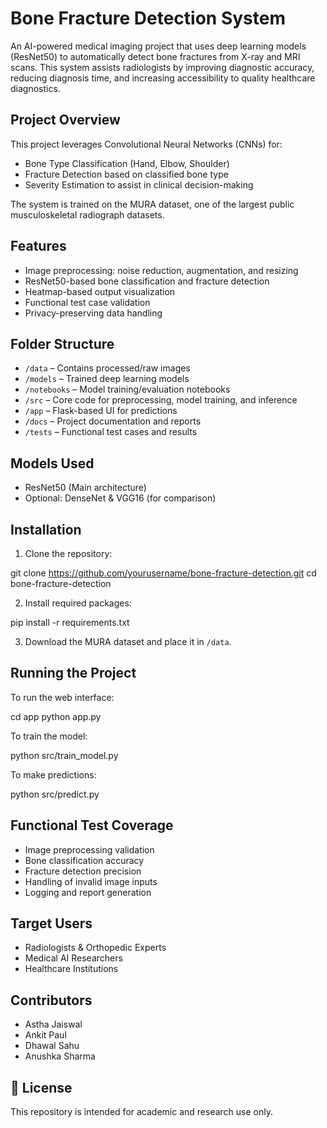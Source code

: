 #  Bone Fracture Detection System

An AI-powered medical imaging project that uses deep learning models (ResNet50) to automatically detect bone fractures from X-ray and MRI scans. This system assists radiologists by improving diagnostic accuracy, reducing diagnosis time, and increasing accessibility to quality healthcare diagnostics.

##  Project Overview

This project leverages Convolutional Neural Networks (CNNs) for:
- Bone Type Classification (Hand, Elbow, Shoulder)
- Fracture Detection based on classified bone type
- Severity Estimation to assist in clinical decision-making

The system is trained on the MURA dataset, one of the largest public musculoskeletal radiograph datasets.

##  Features

- Image preprocessing: noise reduction, augmentation, and resizing
- ResNet50-based bone classification and fracture detection
- Heatmap-based output visualization
- Functional test case validation
- Privacy-preserving data handling

##  Folder Structure

- `/data` – Contains processed/raw images
- `/models` – Trained deep learning models
- `/notebooks` – Model training/evaluation notebooks
- `/src` – Core code for preprocessing, model training, and inference
- `/app` – Flask-based UI for predictions
- `/docs` – Project documentation and reports
- `/tests` – Functional test cases and results

##  Models Used

- ResNet50 (Main architecture)
- Optional: DenseNet & VGG16 (for comparison)

##  Installation

1. Clone the repository:

git clone https://github.com/yourusername/bone-fracture-detection.git
cd bone-fracture-detection


2. Install required packages:

pip install -r requirements.txt


3. Download the MURA dataset and place it in `/data`.

##  Running the Project

To run the web interface:

cd app
python app.py


To train the model:

python src/train_model.py


To make predictions:

python src/predict.py


##  Functional Test Coverage

- Image preprocessing validation
- Bone classification accuracy
- Fracture detection precision
- Handling of invalid image inputs
- Logging and report generation

##  Target Users

- Radiologists & Orthopedic Experts
- Medical AI Researchers
- Healthcare Institutions

##  Contributors

- Astha Jaiswal  
- Ankit Paul  
- Dhawal Sahu  
- Anushka Sharma  

## 📜 License

This repository is intended for academic and research use only.
